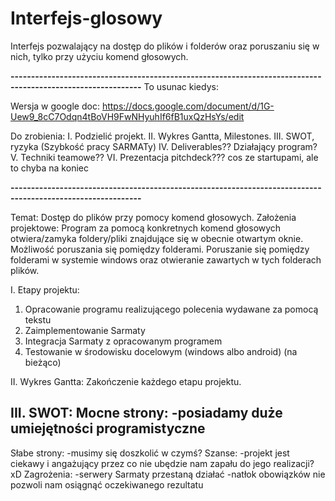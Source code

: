 # Interfejs-glosowy
Interfejs pozwalający na dostęp do plików i folderów oraz poruszaniu się w nich, tylko przy użyciu komend głosowych.

<b>------------------------------------------------------------------------------------------------------------</b>
To usunac kiedys:

Wersja w google doc: https://docs.google.com/document/d/1G-Uew9_8cC7Odqn4tBoVH9FwNHyuhIf6fB1uxQzHsYs/edit

Do zrobienia:
I. Podzielić projekt.
II. Wykres Gantta, Milestones.
III. SWOT, ryzyka (Szybkość pracy SARMATy)
IV. Deliverables?? Działający program?
V. Techniki teamowe?? 
VI. Prezentacja pitchdeck??? cos ze startupami, ale to chyba na koniec

<b>------------------------------------------------------------------------------------------------------------</b>

Temat: Dostęp do plików przy pomocy komend głosowych.
Założenia projektowe:
Program za pomocą konkretnych komend głosowych otwiera/zamyka foldery/pliki znajdujące się w obecnie otwartym oknie. Możliwość poruszania się pomiędzy folderami. 
Poruszanie się pomiędzy folderami w systemie windows oraz otwieranie zawartych w tych folderach plików.

I. Etapy projektu:
1. Opracowanie programu realizującego polecenia wydawane za pomocą tekstu
2. Zaimplementowanie Sarmaty
3. Integracja Sarmaty z opracowanym programem
4. Testowanie w środowisku docelowym (windows albo android) (na bieżąco)

II. Wykres Gantta:
Zakończenie każdego etapu projektu.

III. SWOT:
Mocne strony:
-posiadamy duże umiejętności programistyczne
-
Słabe strony:
-musimy się doszkolić w czymś?
Szanse:
-projekt jest ciekawy i angażujący przez co nie ubędzie nam zapału do jego realizacji? xD
Zagrożenia:
-serwery Sarmaty przestaną działać
-natłok obowiązków nie pozwoli nam osiągnąć oczekiwanego rezultatu
